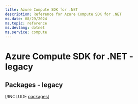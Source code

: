 ```yaml
---
title: Azure Compute SDK for .NET
description: Reference for Azure Compute SDK for .NET
ms.date: 08/29/2024
ms.topic: reference
ms.devlang: dotnet
ms.service: compute
---
```

# Azure Compute SDK for .NET - legacy
## Packages - legacy
[!INCLUDE [packages](compute-index.md)]